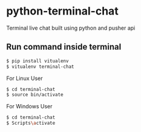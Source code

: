 # python-terminal-chat
Terminal live chat built using python and pusher api

## Run command inside terminal
```bash
$ pip install vitualenv
$ vitualenv terminal-chat
```

For Linux User
```bash
$ cd terminal-chat
$ source bin/activate
```

For Windows User
```bash
$ cd terminal-chat
$ Scripts\activate
```